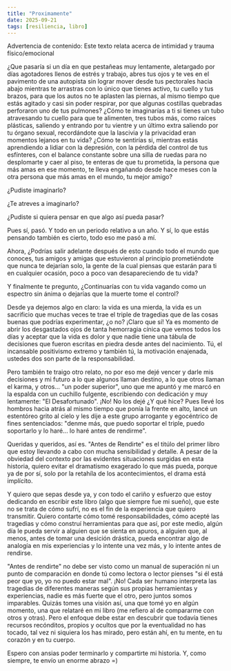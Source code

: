 ```yaml
---
title: "Proximamente"
date: 2025-09-21
tags: [resiliencia, libro]
---
```


Advertencia de contenido: Este texto relata acerca de intimidad y trauma físico/emocional

¿Que pasaría si un día en que pestañeas muy lentamente, aletargado por días agotadores llenos de estrés y trabajo, abres tus ojos y te ves en el pavimento de una autopista sin lograr mover desde tus pectorales hacia abajo mientras te arrastras con lo único que tienes activo, tu cuello y tus brazos, para que los autos no te aplasten las piernas, al mismo tiempo que estás agitado y casi sin poder respirar, por que algunas costillas quebradas perforaron uno de tus pulmones? ¿Cómo te imaginarías a ti si tienes un tubo atravesando tu cuello para que te alimenten, tres tubos más, como raíces plásticas, saliendo y entrando por tu vientre y un último extra saliendo por tu órgano sexual, recordándote que la lascivia y la privacidad eran momentos lejanos en tu vida? ¿Cómo te sentirías si, mientras estás aprendiendo a lidiar con la depresión, con la pérdida del control de tus esfínteres, con el balance constante sobre una silla de ruedas para no desplomarte y caer al piso, te enteras de que tu prometida, la persona que más amas en ese momento, te lleva engañando desde hace meses con la otra persona que más amas en el mundo, tu mejor amigo?

¿Pudiste imaginarlo?

¿Te atreves a imaginarlo?

¿Pudiste si quiera pensar en que algo así pueda pasar?

Pues sí, pasó. Y todo en un periodo relativo a un año. Y sí, lo que estás pensando también es cierto, todo eso me pasó a mí.

Ahora, ¿Podrías salir adelante después de esto cuando todo el mundo que conoces, tus amigos y amigas que estuvieron al principio prometiéndote que nunca te dejarían solo, la gente de la cual piensas que estarán para ti en cualquier ocasión, poco a poco van desapareciendo de tu vida?

Y finalmente te pregunto, ¿Continuarías con tu vida vagando como un espectro sin ánima o dejarías que la muerte tome el control?

Desde ya dejemos algo en claro: la vida es una mierda, la vida es un sacrificio que muchas veces te trae el triple de tragedias que de las cosas buenas que podrías experimentar, ¿o no? ¡Claro que sí! Ya es momento de abrir los desgastados ojos de tanta hemorragia cínica que vemos todos los días y aceptar que la vida es dolor y que nadie tiene una tábula de decisiones que fueron escritas en piedra desde antes del nacimiento. Tú, el incansable positivismo extremo y también tú, la motivación enajenada, ustedes dos son parte de la responsabilidad.

Pero también te traigo otro relato, no por eso me dejé vencer y darle mis decisiones y mi futuro a lo que algunos llaman destino, a lo que otros llaman el karma, y otros... "un poder superior", uno que me apuntó y me marcó en la espalda con un cuchillo fulgente, escribiendo con dedicación y muy lentamente: "El Desafortunado". ¡No! No los dejé ¿Y qué hice? Pues llevé los hombros hacia atrás al mismo tiempo que ponía la frente en alto, lancé un estentóreo grito al cielo y les dije a este grupo arrogante y egocéntrico de fines sentenciados: "denme más, que puedo soportar el triple, puedo soportarlo y lo haré... lo haré antes de rendirme".

Queridas y queridos, así es. "Antes de Rendirte" es el titúlo del primer libro que estoy llevando a cabo con mucha sensibilidad y detalle. A pesar de la obviedad del contexto por las evidentes situaciones surgidas en esta historia, quiero evitar el dramatismo exagerado lo que más pueda, porque ya de por sí, solo por la retahíla de los acontecimientos, el drama está implícito.

Y quiero que sepas desde ya, y con todo el cariño y esfuerzo que estoy dedicando en escribir este libro (algo que siempre fue mi sueño), que este no se trata de cómo sufrí, no es el fin de la experiencia que quiero transmitir. Quiero contarte cómo tomé responsabilidades, cómo acepté las tragedias y cómo construí herramientas para que así, por este medio, algún día le pueda servir a alguien que se sienta en apuros, a alguien que, al menos, antes de tomar una desición drástica, pueda encontrar algo de analogía en mis experiencias y lo intente una vez más, y lo intente antes de rendirse.

"Antes de rendirte" no debe ser visto como un manual de superación ni un punto de comparación en donde tú como lectora o lector pienses "si él está peor que yo, yo no puedo estar mal". ¡No! Cada ser humano interpreta las tragedias de diferentes maneras según sus propias herramientas y experiencias, nadie es más fuerte que el otro, pero juntos somos imparables. Quizás tomes una visión así, una que tomé yo en algún momento, una que relataré en mi libro (me refiero al de compararme con otros y otras). Pero el enfoque debe estar en descubrir que todavía tienes recursos recónditos, propios y ocultos que por la eventualidad no has tocado, tal vez ni siquiera los has mirado, pero están ahí, en tu mente, en tu corazón y en tu cuerpo.

Espero con ansias poder terminarlo y compartirte mi historia. Y, como siempre, te envío un enorme abrazo =)
